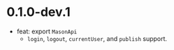 # 0.1.0-dev.1

- feat: export `MasonApi`
  - `login`, `logout`, `currentUser`, and `publish` support.
